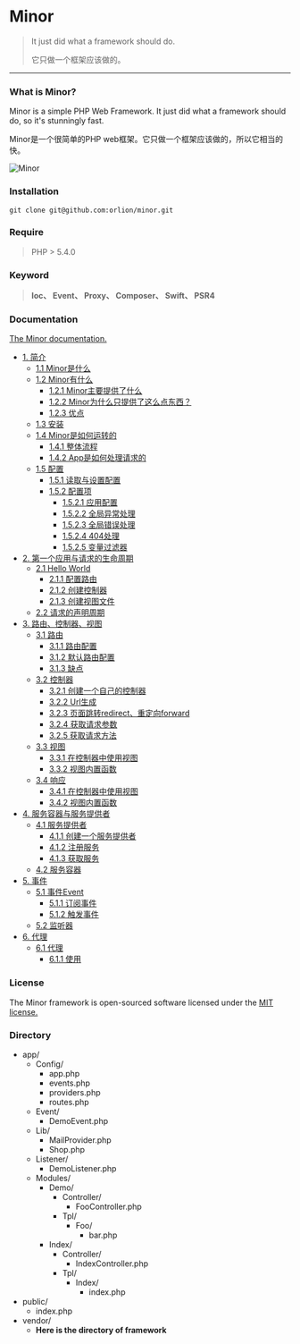 # Minor
> It just did what a framework should do.
> 
> 它只做一个框架应该做的。

***
### What is Minor?
Minor is a simple PHP Web Framework. It just did what a framework should do, so it's stunningly fast.

Minor是一个很简单的PHP web框架。它只做一个框架应该做的，所以它相当的快。

![Minor](http://7xrn7f.com1.z0.glb.clouddn.com/16-6-18/71881689.jpg)

### Installation
`git clone git@github.com:orlion/minor.git`

### Require
>PHP > 5.4.0

### Keyword
>**Ioc、 Event、 Proxy、 Composer、 Swift、 PSR4**

### Documentation
[The Minor documentation.](http://www.cnblogs.com/orlion/category/837776.html)

<ul>
	<li>
		<a href="http://www.cnblogs.com/orlion/p/5558842.html#minor_1">1. 简介</a>
		<ul>
			<li>
				<a href="http://www.cnblogs.com/orlion/p/5558842.html#minor_1_1">1.1 Minor是什么</a>
			</li>
			<li><a href="http://www.cnblogs.com/orlion/p/5558842.html#minor_1_2">1.2 Minor有什么</a>
				<ul>
					<li><a href="http://www.cnblogs.com/orlion/p/5558842.html#minor_1_2_1">1.2.1 Minor主要提供了什么</a></li>
					<li><a href="http://www.cnblogs.com/orlion/p/5558842.html#minor_1_2_2">1.2.2 Minor为什么只提供了这么点东西？</a></li>
					<li><a href="http://www.cnblogs.com/orlion/p/5558842.html#minor_1_2_3">1.2.3 优点</a></li>
				</ul>
			</li>
			<li><a href="http://www.cnblogs.com/orlion/p/5558842.html#minor_1_3">1.3 安装</a></li>
			<li><a href="http://www.cnblogs.com/orlion/p/5558842.html#minor_1_4">1.4 Minor是如何运转的</a>
				<ul>
					<li><a href="http://www.cnblogs.com/orlion/p/5558842.html#minor_1_4_1">1.4.1 整体流程</a></li>
					<li><a href="http://www.cnblogs.com/orlion/p/5558842.html#minor_1_4_2">1.4.2 App是如何处理请求的</a></li>
				</ul>
			</li>
			<li><a href="http://www.cnblogs.com/orlion/p/5558842.html#minor_1_5">1.5 配置</a>
				<ul>
					<li><a href="http://www.cnblogs.com/orlion/p/5558842.html#minor_1_5_1">1.5.1 读取与设置配置</a></li>
					<li><a href="http://www.cnblogs.com/orlion/p/5558842.html#minor_1_5_2">1.5.2 配置项</a>
						<ul>
							<li><a href="http://www.cnblogs.com/orlion/p/5558842.html#minor_1_5_2_1">1.5.2.1 应用配置</a></li>
							<li><a href="http://www.cnblogs.com/orlion/p/5558842.html#minor_1_5_2_2">1.5.2.2 全局异常处理</a></li>
							<li><a href="http://www.cnblogs.com/orlion/p/5558842.html#minor_1_5_2_3">1.5.2.3 全局错误处理</a></li>
							<li><a href="http://www.cnblogs.com/orlion/p/5558842.html#minor_1_5_2_4">1.5.2.4 404处理</a></li>
							<li><a href="http://www.cnblogs.com/orlion/p/5558842.html#minor_1_5_2_5">1.5.2.5 变量过滤器</a></li>
						</ul>
					</li>
				</ul>
			</li>
		</ul>
	</li>
	<li><a href="http://www.cnblogs.com/orlion/p/5588945.html">2. 第一个应用与请求的生命周期</a>
		<ul>
			<li><a href="http://www.cnblogs.com/orlion/p/5588945.html#minor_2_1">2.1 Hello World</a>
				<ul>
					<li><a href="http://www.cnblogs.com/orlion/p/5588945.html#minor_2_1_1">2.1.1 配置路由</a></li>
					<li><a href="http://www.cnblogs.com/orlion/p/5588945.html#minor_2_1_2">2.1.2 创建控制器</a></li>
					<li><a href="http://www.cnblogs.com/orlion/p/5588945.html#minor_2_1_3">2.1.3 创建视图文件</a></li>
				</ul>
			</li>
			<li><a href="http://www.cnblogs.com/orlion/p/5588945.html#minor_2_2">2.2 请求的声明周期</a></li>
		</ul>
	</li>
	<li><a href="http://www.cnblogs.com/orlion/p/5594657.html">3. 路由、控制器、视图</a>
		<ul>
			<li><a href="http://www.cnblogs.com/orlion/p/5594657.html#minor_3_1">3.1 路由</a>
				<ul>
					<li><a href="http://www.cnblogs.com/orlion/p/5594657.html#minor_3_1_1">3.1.1 路由配置</a></li>
					<li><a href="http://www.cnblogs.com/orlion/p/5594657.html#minor_3_1_2">3.1.2 默认路由配置</a></li>
					<li><a href="http://www.cnblogs.com/orlion/p/5594657.html#minor_3_1_3">3.1.3 缺点</a></li>
				</ul>
			</li>
			<li><a href="http://www.cnblogs.com/orlion/p/5594657.html#minor_3_2">3.2 控制器</a>
				<ul>
					<li><a href="http://www.cnblogs.com/orlion/p/5594657.html#minor_3_2_1">3.2.1 创建一个自己的控制器</a></li>
					<li><a href="http://www.cnblogs.com/orlion/p/5594657.html#minor_3_2_2">3.2.2 Url生成</a></li>
					<li><a href="http://www.cnblogs.com/orlion/p/5594657.html#minor_3_2_3">3.2.3 页面跳转redirect、重定向forward</a></li>
					<li><a href="http://www.cnblogs.com/orlion/p/5594657.html#minor_3_2_4">3.2.4 获取请求参数</a></li>
					<li><a href="http://www.cnblogs.com/orlion/p/5594657.html#minor_3_2_5">3.2.5 获取请求方法</a></li>
				</ul>
			</li>
			<li><a href="http://www.cnblogs.com/orlion/p/5594657.html#minor_3_3">3.3 视图</a>
				<ul>
					<li><a href="http://www.cnblogs.com/orlion/p/5594657.html#minor_3_3_1">3.3.1 在控制器中使用视图</a></li>
					<li><a href="http://www.cnblogs.com/orlion/p/5594657.html#minor_3_3_2">3.3.2 视图内置函数</a></li>
				</ul>
			</li>
			<li><a href="http://www.cnblogs.com/orlion/p/5594657.html#minor_3_4">3.4 响应</a>
				<ul>
					<li><a href="http://www.cnblogs.com/orlion/p/5594657.html#minor_3_4_1">3.4.1 在控制器中使用视图</a></li>
					<li><a href="http://www.cnblogs.com/orlion/p/5594657.html#minor_3_4_2">3.4.2 视图内置函数</a></li>
				</ul>
			</li>
		</ul>
	</li>
	<li><a href="http://www.cnblogs.com/orlion/p/5595678.html">4. 服务容器与服务提供者</a>
		<ul>
			<li><a href="http://www.cnblogs.com/orlion/p/5595678.html#minor_4_1">4.1 服务提供者</a>
				<ul>
					<li><a href="http://www.cnblogs.com/orlion/p/5595678.html#minor_4_1_1">4.1.1 创建一个服务提供者</a></li>
					<li><a href="http://www.cnblogs.com/orlion/p/5595678.html#minor_4_1_2">4.1.2 注册服务</a></li>
					<li><a href="http://www.cnblogs.com/orlion/p/5595678.html#minor_4_1_3">4.1.3 获取服务</a></li>
				</ul>
			</li>
			<li><a href="http://www.cnblogs.com/orlion/p/5595678.html#minor_4_2">4.2 服务容器</a></li>
		</ul>
	</li>
	<li><a href="http://www.cnblogs.com/orlion/p/5595965.html">5. 事件</a>
		<ul>
			<li><a href="http://www.cnblogs.com/orlion/p/5595965.html#minor_5_1">5.1 事件Event</a>
				<ul>
					<li><a href="http://www.cnblogs.com/orlion/p/5595965.html#minor_5_1_1">5.1.1 订阅事件</a></li>
					<li><a href="http://www.cnblogs.com/orlion/p/5595965.html#minor_5_1_2">5.1.2 触发事件</a></li>
				</ul>
			</li>
			<li><a href="http://www.cnblogs.com/orlion/p/5595965.html#minor_5_2">5.2 监听器</a></li>
		</ul>
	</li>
	<li><a href="http://www.cnblogs.com/orlion/p/5595974.html">6. 代理</a>
		<ul>
			<li><a href="http://www.cnblogs.com/orlion/p/5595974.html#minor_6_1">6.1 代理</a>
				<ul>
					<li><a href="http://www.cnblogs.com/orlion/p/5595974.html#minor_6_1_1">6.1.1 使用</a></li>
				</ul>
			</li>
		</ul>
	</li>
</ul>

### License
The Minor framework is open-sourced software licensed under the [MIT license.](https://opensource.org/licenses/MIT)

### Directory

<ul>
	<li>app/
		<ul>
			<li>Config/
				<ul>
					<li>app.php</li>
					<li>events.php</li>
					<li>providers.php</li>
					<li>routes.php</li>
				</ul>
			</li>
			<li>Event/
				<ul>
					<li>DemoEvent.php</li>
				</ul>
			</li>
			<li>Lib/
				<ul>
					<li>MailProvider.php</li>
					<li>Shop.php</li>
				</ul>
			</li>
			<li>Listener/
				<ul>
					<li>DemoListener.php</li>
				</ul>
			</li>
			<li>Modules/
				<ul>
					<li>Demo/
						<ul>
							<li>Controller/
								<ul>
									<li>FooController.php</li>
								</ul>
							</li>
							<li>Tpl/
								<ul>
									<li>Foo/
										<ul>
											<li>bar.php</li>
										</ul>
									</li>
								</ul>
							</li>
						</ul>
					</li>
					<li>Index/
						<ul>
							<li>Controller/
								<ul>
									<li>IndexController.php</li>
								</ul>
							</li>
							<li>Tpl/
								<ul>
									<li>Index/
										<ul>
											<li>index.php</li>
										</ul>
									</li>
								</ul>
							</li>
						</ul>
					</li>
				</ul>
			</li>
		</ul>
	</li>
	<li>public/
		<ul>
			<li>index.php</li>
		</ul>
	</li>
	<li>vendor/
		<ul><li><b>Here is the directory of framework</b></li></ul>
	</li>
</ul>

